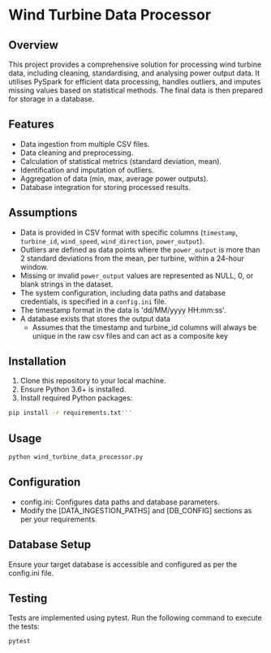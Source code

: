 # Wind Turbine Data Processor

## Overview
This project provides a comprehensive solution for processing wind turbine data,
including cleaning, standardising, and analysing power output data. 
It utilises PySpark for efficient data processing, handles outliers, 
and imputes missing values based on statistical methods. 
The final data is then prepared for storage in a database.

## Features
- Data ingestion from multiple CSV files.
- Data cleaning and preprocessing.
- Calculation of statistical metrics (standard deviation, mean).
- Identification and imputation of outliers.
- Aggregation of data (min, max, average power outputs).
- Database integration for storing processed results.

## Assumptions
- Data is provided in CSV format with specific columns (`timestamp`, `turbine_id`, `wind_speed`, `wind_direction`, `power_output`).
- Outliers are defined as data points where the `power_output` is more than 2 standard deviations from the mean, per turbine, within a 24-hour window.
- Missing or invalid `power_output` values are represented as NULL, 0, or blank strings in the dataset.
- The system configuration, including data paths and database credentials, is specified in a `config.ini` file.
- The timestamp format in the data is 'dd/MM/yyyy HH:mm:ss'.
- A database exists that stores the output data
  - Assumes that the timestamp and turbine_id columns will always be unique in the raw csv files and
  can act as a composite key

## Installation

1. Clone this repository to your local machine.
2. Ensure Python 3.6+ is installed.
3. Install required Python packages:

```bash
pip install -r requirements.txt'''
```

## Usage
```bash
python wind_turbine_data_processor.py
```

## Configuration
- config.ini: Configures data paths and database parameters.
- Modify the [DATA_INGESTION_PATHS] and [DB_CONFIG] sections as per your requirements.

## Database Setup
Ensure your target database is accessible and configured as per the config.ini file.

## Testing
Tests are implemented using pytest. Run the following command to execute the tests:

```bash
pytest
```